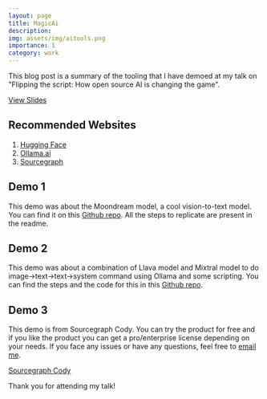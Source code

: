 ```yaml
---
layout: page
title: MagicAi
description: 
img: assets/img/aitools.png
importance: 1
category: work
---
```


This blog post is a summary of the tooling that I have demoed at my talk on "Flipping the script: How open source AI is changing the game".

[View Slides](https://docs.google.com/presentation/d/1EFcFEn5ioXcMc-HiYdOxeK0CefW1eYlQ0Z0v4vv7Vuw/edit?usp=sharing)

## Recommended Websites
1. [Hugging Face](https://huggingface.co)
2. [Ollama.ai](https://ollama.ai)
3. [Sourcegraph](https://sourcegraph.com)

## Demo 1
This demo was about the Moondream model, a cool vision-to-text model. You can find it on this [Github repo](https://github.com/vikhyat/moondream). All the steps to replicate are present in the readme.

## Demo 2 
This demo was about a combination of Llava model and Mixtral model to do image->text->text->system command using Ollama and some scripting. You can find the steps and the code for this in this [Github repo](https://github.com/cbh123/coach).

## Demo 3 
This demo is from Sourcegraph Cody. You can try the product for free and if you like the product you can get a pro/enterprise license depending on your needs. If you face any issues or have any questions, feel free to [email me](mailto:ara.khan@sourcegraph.com).

[Sourcegraph Cody](https://sourcegraph.com/cody)

Thank you for attending my talk!